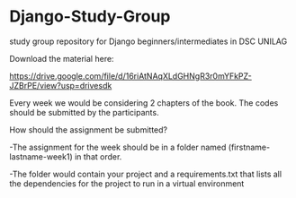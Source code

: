 # Django-Study-Group
study group repository for Django beginners/intermediates in DSC UNILAG

Download the material here:

https://drive.google.com/file/d/16riAtNAqXLdGHNgR3r0mYFkPZ-JZBrPE/view?usp=drivesdk

Every week we would be considering 2 chapters of the book. The codes should be submitted by the participants.

How should the assignment be submitted?

-The assignment for the week should be in a folder named (firstname-lastname-week1) in that order.

-The folder would contain your project and a requirements.txt that lists all the dependencies for the project to run in a virtual environment

